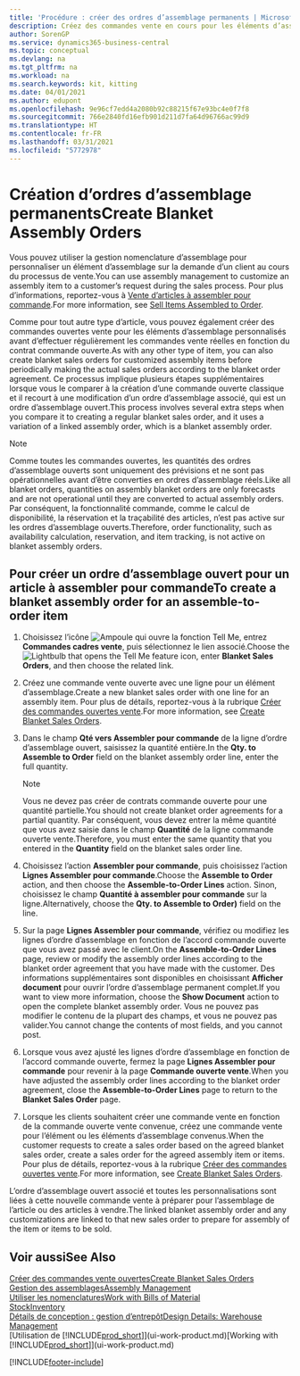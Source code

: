 ```yaml
---
title: 'Procédure : créer des ordres d’assemblage permanents | Microsoft Docs'
description: Créez des commandes vente en cours pour les éléments d’assemblage personnalisés avant d’effectuer régulièrement les commandes vente réelles en fonction du contrat commande ouverte.
author: SorenGP
ms.service: dynamics365-business-central
ms.topic: conceptual
ms.devlang: na
ms.tgt_pltfrm: na
ms.workload: na
ms.search.keywords: kit, kitting
ms.date: 04/01/2021
ms.author: edupont
ms.openlocfilehash: 9e96cf7edd4a2080b92c88215f67e93bc4e0f7f8
ms.sourcegitcommit: 766e2840fd16efb901d211d7fa64d96766ac99d9
ms.translationtype: HT
ms.contentlocale: fr-FR
ms.lasthandoff: 03/31/2021
ms.locfileid: "5772978"
---
```

# <a name="create-blanket-assembly-orders"></a><span data-ttu-id="06990-103">Création d’ordres d’assemblage permanents</span><span class="sxs-lookup"><span data-stu-id="06990-103">Create Blanket Assembly Orders</span></span>
<span data-ttu-id="06990-104">Vous pouvez utiliser la gestion nomenclature d’assemblage pour personnaliser un élément d’assemblage sur la demande d’un client au cours du processus de vente.</span><span class="sxs-lookup"><span data-stu-id="06990-104">You can use assembly management to customize an assembly item to a customer’s request during the sales process.</span></span> <span data-ttu-id="06990-105">Pour plus d’informations, reportez-vous à [Vente d’articles à assembler pour commande](assembly-how-to-sell-items-assembled-to-order.md).</span><span class="sxs-lookup"><span data-stu-id="06990-105">For more information, see [Sell Items Assembled to Order](assembly-how-to-sell-items-assembled-to-order.md).</span></span>  

 <span data-ttu-id="06990-106">Comme pour tout autre type d’article, vous pouvez également créer des commandes ouvertes vente pour les éléments d’assemblage personnalisés avant d’effectuer régulièrement les commandes vente réelles en fonction du contrat commande ouverte.</span><span class="sxs-lookup"><span data-stu-id="06990-106">As with any other type of item, you can also create blanket sales orders for customized assembly items before periodically making the actual sales orders according to the blanket order agreement.</span></span> <span data-ttu-id="06990-107">Ce processus implique plusieurs étapes supplémentaires lorsque vous le comparer à la création d’une commande ouverte classique et il recourt à une modification d’un ordre d’assemblage associé, qui est un ordre d’assemblage ouvert.</span><span class="sxs-lookup"><span data-stu-id="06990-107">This process involves several extra steps when you compare it to creating a regular blanket sales order, and it uses a variation of a linked assembly order, which is a blanket assembly order.</span></span>

> [!NOTE]  
>  <span data-ttu-id="06990-108">Comme toutes les commandes ouvertes, les quantités des ordres d’assemblage ouverts sont uniquement des prévisions et ne sont pas opérationnelles avant d’être converties en ordres d’assemblage réels.</span><span class="sxs-lookup"><span data-stu-id="06990-108">Like all blanket orders, quantities on assembly blanket orders are only forecasts and are not operational until they are converted to actual assembly orders.</span></span> <span data-ttu-id="06990-109">Par conséquent, la fonctionnalité commande, comme le calcul de disponibilité, la réservation et la traçabilité des articles, n’est pas active sur les ordres d’assemblage ouverts.</span><span class="sxs-lookup"><span data-stu-id="06990-109">Therefore, order functionality, such as availability calculation, reservation, and item tracking, is not active on blanket assembly orders.</span></span>  

## <a name="to-create-a-blanket-assembly-order-for-an-assemble-to-order-item"></a><span data-ttu-id="06990-110">Pour créer un ordre d’assemblage ouvert pour un article à assembler pour commande</span><span class="sxs-lookup"><span data-stu-id="06990-110">To create a blanket assembly order for an assemble\-to\-order item</span></span>  
1. <span data-ttu-id="06990-111">Choisissez l’icône ![Ampoule qui ouvre la fonction Tell Me](media/ui-search/search_small.png "Dites-moi ce que vous voulez faire"), entrez **Commandes cadres vente**, puis sélectionnez le lien associé.</span><span class="sxs-lookup"><span data-stu-id="06990-111">Choose the ![Lightbulb that opens the Tell Me feature](media/ui-search/search_small.png "Tell me what you want to do") icon, enter **Blanket Sales Orders**, and then choose the related link.</span></span>  
2. <span data-ttu-id="06990-112">Créez une commande vente ouverte avec une ligne pour un élément d’assemblage.</span><span class="sxs-lookup"><span data-stu-id="06990-112">Create a new blanket sales order with one line for an assembly item.</span></span> <span data-ttu-id="06990-113">Pour plus de détails, reportez-vous à la rubrique [Créer des commandes ouvertes vente](sales-how-to-create-blanket-sales-orders.md).</span><span class="sxs-lookup"><span data-stu-id="06990-113">For more information, see [Create Blanket Sales Orders](sales-how-to-create-blanket-sales-orders.md).</span></span>  
3. <span data-ttu-id="06990-114">Dans le champ **Qté vers Assembler pour commande** de la ligne d’ordre d’assemblage ouvert, saisissez la quantité entière.</span><span class="sxs-lookup"><span data-stu-id="06990-114">In the **Qty. to Assemble to Order** field on the blanket assembly order line, enter the full quantity.</span></span>

    > [!NOTE]  
    >  <span data-ttu-id="06990-115">Vous ne devez pas créer de contrats commande ouverte pour une quantité partielle.</span><span class="sxs-lookup"><span data-stu-id="06990-115">You should not create blanket order agreements for a partial quantity.</span></span> <span data-ttu-id="06990-116">Par conséquent, vous devez entrer la même quantité que vous avez saisie dans le champ **Quantité** de la ligne commande ouverte vente.</span><span class="sxs-lookup"><span data-stu-id="06990-116">Therefore, you must enter the same quantity that you entered in the **Quantity** field on the blanket sales order line.</span></span>  

4. <span data-ttu-id="06990-117">Choisissez l’action **Assembler pour commande**, puis choisissez l’action **Lignes Assembler pour commande**.</span><span class="sxs-lookup"><span data-stu-id="06990-117">Choose the **Assemble to Order** action, and then choose the **Assemble-to-Order Lines** action.</span></span> <span data-ttu-id="06990-118">Sinon, choisissez le champ **Quantité à assembler pour commande** sur la ligne.</span><span class="sxs-lookup"><span data-stu-id="06990-118">Alternatively, choose the **Qty. to Assemble to Order)** field on the line.</span></span>  
5. <span data-ttu-id="06990-119">Sur la page **Lignes Assembler pour commande**, vérifiez ou modifiez les lignes d’ordre d’assemblage en fonction de l’accord commande ouverte que vous avez passé avec le client.</span><span class="sxs-lookup"><span data-stu-id="06990-119">On the **Assemble-to-Order Lines** page, review or modify the assembly order lines according to the blanket order agreement that you have made with the customer.</span></span> <span data-ttu-id="06990-120">Des informations supplémentaires sont disponibles en choisissant **Afficher document** pour ouvrir l’ordre d’assemblage permanent complet.</span><span class="sxs-lookup"><span data-stu-id="06990-120">If you want to view more information, choose the **Show Document** action to open the complete blanket assembly order.</span></span> <span data-ttu-id="06990-121">Vous ne pouvez pas modifier le contenu de la plupart des champs, et vous ne pouvez pas valider.</span><span class="sxs-lookup"><span data-stu-id="06990-121">You cannot change the contents of most fields, and you cannot post.</span></span>  
6. <span data-ttu-id="06990-122">Lorsque vous avez ajusté les lignes d’ordre d’assemblage en fonction de l’accord commande ouverte, fermez la page **Lignes Assembler pour commande** pour revenir à la page **Commande ouverte vente**.</span><span class="sxs-lookup"><span data-stu-id="06990-122">When you have adjusted the assembly order lines according to the blanket order agreement, close the **Assemble-to-Order Lines** page to return to the **Blanket Sales Order** page.</span></span>  
7. <span data-ttu-id="06990-123">Lorsque les clients souhaitent créer une commande vente en fonction de la commande ouverte vente convenue, créez une commande vente pour l’élément ou les éléments d’assemblage convenus.</span><span class="sxs-lookup"><span data-stu-id="06990-123">When the customer requests to create a sales order based on the agreed blanket sales order, create a sales order for the agreed assembly item or items.</span></span> <span data-ttu-id="06990-124">Pour plus de détails, reportez-vous à la rubrique [Créer des commandes ouvertes vente](sales-how-to-create-blanket-sales-orders.md).</span><span class="sxs-lookup"><span data-stu-id="06990-124">For more information, see [Create Blanket Sales Orders](sales-how-to-create-blanket-sales-orders.md).</span></span>

<span data-ttu-id="06990-125">L’ordre d’assemblage ouvert associé et toutes les personnalisations sont liées à cette nouvelle commande vente à préparer pour l’assemblage de l’article ou des articles à vendre.</span><span class="sxs-lookup"><span data-stu-id="06990-125">The linked blanket assembly order and any customizations are linked to that new sales order to prepare for assembly of the item or items to be sold.</span></span>  

## <a name="see-also"></a><span data-ttu-id="06990-126">Voir aussi</span><span class="sxs-lookup"><span data-stu-id="06990-126">See Also</span></span>
[<span data-ttu-id="06990-127">Créer des commandes vente ouvertes</span><span class="sxs-lookup"><span data-stu-id="06990-127">Create Blanket Sales Orders</span></span>](sales-how-to-create-blanket-sales-orders.md)  
[<span data-ttu-id="06990-128">Gestion des assemblages</span><span class="sxs-lookup"><span data-stu-id="06990-128">Assembly Management</span></span>](assembly-assemble-items.md)  
[<span data-ttu-id="06990-129">Utiliser les nomenclatures</span><span class="sxs-lookup"><span data-stu-id="06990-129">Work with Bills of Material</span></span>](inventory-how-work-BOMs.md)  
[<span data-ttu-id="06990-130">Stock</span><span class="sxs-lookup"><span data-stu-id="06990-130">Inventory</span></span>](inventory-manage-inventory.md)  
[<span data-ttu-id="06990-131">Détails de conception : gestion d’entrepôt</span><span class="sxs-lookup"><span data-stu-id="06990-131">Design Details: Warehouse Management</span></span>](design-details-warehouse-management.md)  
<span data-ttu-id="06990-132">[Utilisation de [!INCLUDE[prod_short](includes/prod_short.md)]](ui-work-product.md)</span><span class="sxs-lookup"><span data-stu-id="06990-132">[Working with [!INCLUDE[prod_short](includes/prod_short.md)]](ui-work-product.md)</span></span>


[!INCLUDE[footer-include](includes/footer-banner.md)]